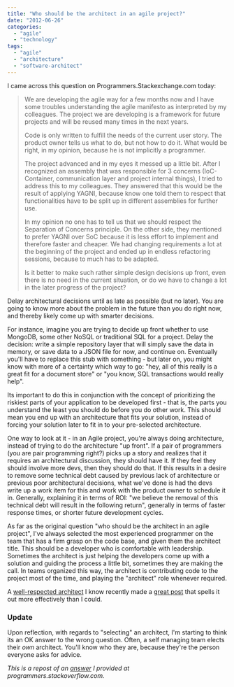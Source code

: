 ```yaml
---
title: "Who should be the architect in an agile project?"
date: "2012-06-26"
categories: 
  - "agile"
  - "technology"
tags: 
  - "agile"
  - "architecture"
  - "software-architect"
---
```


I came across this question on Programmers.Stackexchange.com today:

> We are developing the agile way for a few months now and I have some troubles understanding the agile manifesto as interpreted by my colleagues. The project we are developing is a framework for future projects and will be reused many times in the next years.
> 
> Code is only written to fulfill the needs of the current user story. The product owner tells us what to do, but not how to do it. What would be right, in my opinion, because he is not implicitly a programmer.
> 
> The project advanced and in my eyes it messed up a little bit. After I recognized an assembly that was responsible for 3 concerns (IoC-Container, communication layer and project internal things), I tried to address this to my colleagues. They answered that this would be the result of applying YAGNI, because know one told them to respect that functionalities have to be split up in different assemblies for further use.
> 
> In my opinion no one has to tell us that we should respect the Separation of Concerns principle. On the other side, they mentioned to prefer YAGNI over SoC because it is less effort to implement and therefore faster and cheaper. We had changing requirements a lot at the beginning of the project and ended up in endless refactoring sessions, because to much has to be adapted.
> 
> Is it better to make such rather simple design decisions up front, even there is no need in the current situation, or do we have to change a lot in the later progress of the project?

Delay architectural decisions until as late as possible (but no later). You are going to know more about the problem in the future than you do right now, and thereby likely come up with smarter decisions.

For instance, imagine you are trying to decide up front whether to use MongoDB, some other NoSQL or traditional SQL for a project. Delay the decision: write a simple repository layer that will simply save the data in memory, or save data to a JSON file for now, and continue on. Eventually you'll have to replace this stub with something - but later on, you might know with more of a certainty which way to go: "hey, all of this really is a great fit for a document store" or "you know, SQL transactions would really help".

Its important to do this in conjunction with the concept of prioritizing the riskiest parts of your application to be developed first - that is, the parts you understand the least you should do before you do other work. This should mean you end up with an architecture that fits your solution, instead of forcing your solution later to fit in to your pre-selected architecture.

One way to look at it - in an Agile project, you're always doing architecture, instead of trying to do the architecture "up front". If a pair of programmers (you are pair programming right?) picks up a story and realizes that it requires an architectural discussion, they should have it. If they feel they should involve more devs, then they should do that. If this results in a desire to remove some technical debt caused by previous lack of architecture or previous poor architectural decisions, what we've done is had the devs write up a work item for this and work with the product owner to schedule it in. Generally, explaining it in terms of ROI: "we believe the removal of this technical debt will result in the following return", generally in terms of faster response times, or shorter future development cycles.

As far as the original question "who should be the architect in an agile project", I've always selected the most experienced programmer on the team that has a firm grasp on the code base, and given them the architect title. This should be a developer who is comfortable with leadership. Sometimes the architect is just helping the developers come up with a solution and guiding the process a little bit, sometimes they are making the call. In teams organized this way, the architect is contributing code to the project most of the time, and playing the "architect" role whenever required.

A [well-respected architect](http://lazyloading.blogspot.ca) I know recently made a [great post](http://lazyloading.blogspot.ca/2012/06/agile-architecture.html) that spells it out more effectively than I could.

### Update

Upon reflection, with regards to "selecting" an architect, I'm starting to think its an OK answer to the wrong question. Often, a self managing team elects their _own_ architect. You'll know who they are, because they're the person everyone asks for advice.

_This is a repost of an [answer](http://programmers.stackexchange.com/a/154161/1177) I provided at programmers.stackoverflow.com._
